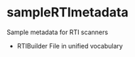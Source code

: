 # sampleRTImetadata 
Sample metadata for RTI scanners

* RTIBuilder File in unified vocabulary      
